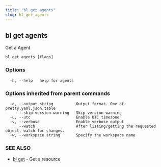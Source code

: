 ```yaml
---
title: "bl get agents"
slug: bl_get_agents
---
```

## bl get agents

Get a Agent

```
bl get agents [flags]
```

### Options

```
  -h, --help   help for agents
```

### Options inherited from parent commands

```
  -o, --output string          Output format. One of: pretty,yaml,json,table
      --skip-version-warning   Skip version warning
  -u, --utc                    Enable UTC timezone
  -v, --verbose                Enable verbose output
      --watch                  After listing/getting the requested object, watch for changes.
  -w, --workspace string       Specify the workspace name
```

### SEE ALSO

* [bl get](bl_get.md)	 - Get a resource

